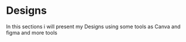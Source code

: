 # Designs
In this sections i will present my Designs using some tools as Canva and figma and more tools
